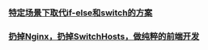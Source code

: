 ### [特定场景下取代if-else和switch的方案](https://juejin.im/post/5b4b73e7f265da0f96287f0a)
### [扔掉Nginx，扔掉SwitchHosts，做纯粹的前端开发](https://coderge.com/articles/201808/pure-frontend-developer.html)
